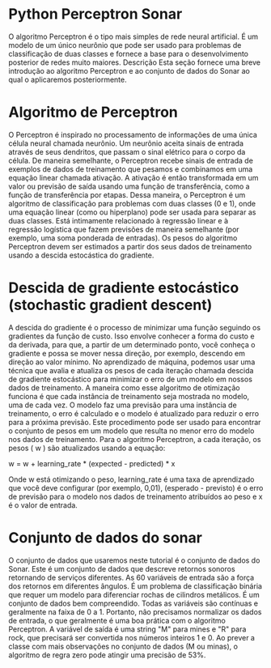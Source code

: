 # Python Perceptron Sonar
O algoritmo Perceptron é o tipo mais simples de rede neural artificial.  É um modelo de um único neurônio que pode ser usado para problemas de classificação de duas classes e fornece a base para o desenvolvimento posterior de redes muito maiores.
Descrição
Esta seção fornece uma breve introdução ao algoritmo Perceptron e ao conjunto de dados do Sonar ao qual o aplicaremos posteriormente.

# Algoritmo de Perceptron

O Perceptron é inspirado no processamento de informações de uma única célula neural chamada neurônio.
Um neurônio aceita sinais de entrada através de seus dendritos, que passam o sinal elétrico para o corpo da célula.
De maneira semelhante, o Perceptron recebe sinais de entrada de exemplos de dados de treinamento que pesamos e combinamos em uma equação linear chamada ativação.
A ativação é então transformada em um valor ou previsão de saída usando uma função de transferência, como a função de transferência por etapas.
Dessa maneira, o Perceptron é um algoritmo de classificação para problemas com duas classes (0 e 1), onde uma equação linear (como ou hiperplano) pode ser usada para separar as duas classes.
Está intimamente relacionado à regressão linear e à regressão logística que fazem previsões de maneira semelhante (por exemplo, uma soma ponderada de entradas).
Os pesos do algoritmo Perceptron devem ser estimados a partir dos seus dados de treinamento usando a descida estocástica do gradiente.

# Descida de gradiente estocástico (stochastic gradient descent)

A descida do gradiente é o processo de minimizar uma função seguindo os gradientes da função de custo.
Isso envolve conhecer a forma do custo e da derivada, para que, a partir de um determinado ponto, você conheça o gradiente e possa se mover nessa direção, por exemplo, descendo em direção ao valor mínimo.
No aprendizado de máquina, podemos usar uma técnica que avalia e atualiza os pesos de cada iteração chamada descida de gradiente estocástico para minimizar o erro de um modelo em nossos dados de treinamento.
A maneira como esse algoritmo de otimização funciona é que cada instância de treinamento seja mostrada no modelo, uma de cada vez. O modelo faz uma previsão para uma instância de treinamento, o erro é calculado e o modelo é atualizado para reduzir o erro para a próxima previsão.
Este procedimento pode ser usado para encontrar o conjunto de pesos em um modelo que resulta no menor erro do modelo nos dados de treinamento.
Para o algoritmo Perceptron, a cada iteração, os pesos ( w ) são atualizados usando a equação:

w = w + learning_rate * (expected - predicted) * x

Onde w está otimizando o peso, learning_rate é uma taxa de aprendizado que você deve configurar (por exemplo, 0,01), (esperado - previsto) é o erro de previsão para o modelo nos dados de treinamento atribuídos ao peso e x é o valor de entrada.

# Conjunto de dados do sonar

O conjunto de dados que usaremos neste tutorial é o conjunto de dados do Sonar.
Este é um conjunto de dados que descreve retornos sonoros retornando de serviços diferentes. As 60 variáveis de entrada são a força dos retornos em diferentes ângulos. É um problema de classificação binária que requer um modelo para diferenciar rochas de cilindros metálicos.
É um conjunto de dados bem compreendido. Todas as variáveis são contínuas e geralmente na faixa de 0 a 1. Portanto, não precisamos normalizar os dados de entrada, o que geralmente é uma boa prática com o algoritmo Perceptron. A variável de saída é uma string "M" para mines e "R" para rock, que precisará ser convertida nos números inteiros 1 e 0.
Ao prever a classe com mais observações no conjunto de dados (M ou minas), o algoritmo de regra zero pode atingir uma precisão de 53%.
